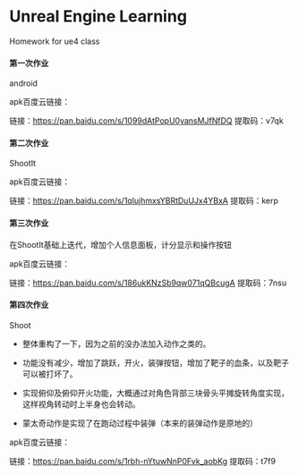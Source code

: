 # Unreal Engine Learning
 Homework for ue4 class

#### 第一次作业

android

apk百度云链接：

链接：https://pan.baidu.com/s/1099dAtPopU0yansMJfNfDQ 
提取码：v7qk 

#### 第二次作业

ShootIt

apk百度云链接：

链接：https://pan.baidu.com/s/1qlujhmxsYBRtDuUJx4YBxA 
提取码：kerp 

#### 第三次作业

在ShootIt基础上迭代，增加个人信息面板，计分显示和操作按钮

apk百度云链接：

链接：https://pan.baidu.com/s/186ukKNzSb9qw071qQBcugA 
提取码：7nsu 

#### 第四次作业

Shoot

- 整体重构了一下，因为之前的没办法加入动作之类的。

- 功能没有减少，增加了跳跃，开火，装弹按钮，增加了靶子的血条，以及靶子可以被打坏了。

- 实现俯仰及俯仰开火功能，大概通过对角色背部三块骨头平摊旋转角度实现，这样视角转动时上半身也会转动。

- 蒙太奇动作是实现了在跑动过程中装弹（本来的装弹动作是原地的）

apk百度云链接：

链接：https://pan.baidu.com/s/1rbh-nYtuwNnP0Fvk_aobKg 
提取码：t7f9 